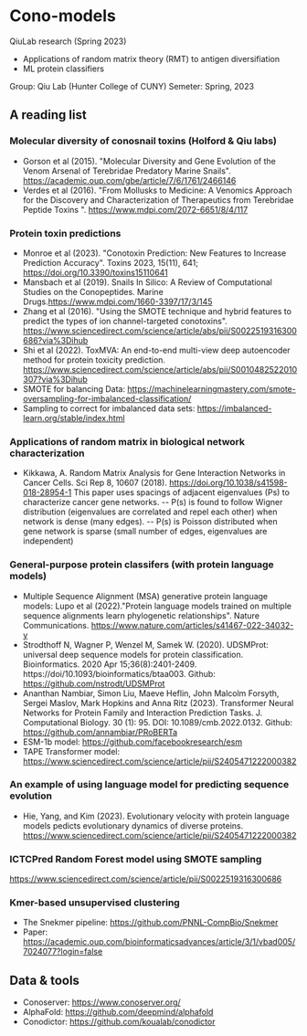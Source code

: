 # Cono-models

QiuLab research (Spring 2023)
* Applications of random matrix theory (RMT) to antigen diversifiation
* ML protein classifiers

Group: Qiu Lab (Hunter College of CUNY)
Semeter: Spring, 2023

## A reading list
### Molecular diversity of conosnail toxins (Holford & Qiu labs)
- Gorson et al (2015). "Molecular Diversity and Gene Evolution of the Venom Arsenal of Terebridae Predatory Marine Snails". https://academic.oup.com/gbe/article/7/6/1761/2466146
- Verdes et al (2016). "From Mollusks to Medicine: A Venomics Approach for the Discovery and Characterization of Therapeutics from Terebridae Peptide Toxins ". https://www.mdpi.com/2072-6651/8/4/117
### Protein toxin predictions
- Monroe et al (2023). "Conotoxin Prediction: New Features to Increase Prediction Accuracy".  Toxins 2023, 15(11), 641; https://doi.org/10.3390/toxins15110641
- Mansbach et al (2019). Snails In Silico: A Review of Computational Studies on the Conopeptides. Marine Drugs.https://www.mdpi.com/1660-3397/17/3/145
- Zhang et al (2016). "Using the SMOTE technique and hybrid features to predict the types of ion channel-targeted conotoxins". https://www.sciencedirect.com/science/article/abs/pii/S0022519316300686?via%3Dihub
- Shi et al (2022). ToxMVA: An end-to-end multi-view deep autoencoder method for protein toxicity prediction. https://www.sciencedirect.com/science/article/abs/pii/S0010482522010307?via%3Dihub
- SMOTE for balancing Data: https://machinelearningmastery.com/smote-oversampling-for-imbalanced-classification/
- Sampling to correct for imbalanced data sets: https://imbalanced-learn.org/stable/index.html 

### Applications of random matrix in biological network characterization
- Kikkawa, A. Random Matrix Analysis for Gene Interaction Networks in Cancer Cells. Sci Rep 8, 10607 (2018). https://doi.org/10.1038/s41598-018-28954-1
This paper uses spacings of adjacent eigenvalues (Ps) to characterize cancer gene networks. 
-- P(s) is found to follow Wigner distribution (eigenvalues are correlated and repel each other) when network is dense (many edges).
-- P(s) is Poisson distributed when gene network is sparse (small number of edges, eigenvalues are independent)

### General-purpose protein classifers (with protein language models)
- Multiple Sequence Alignment (MSA) generative protein language models: Lupo et al (2022)."Protein language models trained on multiple sequence alignments learn phylogenetic relationships". Nature Communications. https://www.nature.com/articles/s41467-022-34032-y
- Strodthoff N, Wagner P, Wenzel M, Samek W. (2020). UDSMProt: universal deep sequence models for protein classification. Bioinformatics. 2020 Apr 15;36(8):2401-2409. https://doi/10.1093/bioinformatics/btaa003. Github: https://github.com/nstrodt/UDSMProt
- Ananthan Nambiar, Simon Liu, Maeve Heflin, John Malcolm Forsyth, Sergei Maslov, Mark Hopkins and Anna Ritz (2023). Transformer Neural Networks for Protein Family and Interaction Prediction Tasks. J. Computational Biology. 30 (1): 95. DOI: 10.1089/cmb.2022.0132. Github: https://github.com/annambiar/PRoBERTa
- ESM-1b model: https://github.com/facebookresearch/esm
- TAPE Transformer model: https://www.sciencedirect.com/science/article/pii/S2405471222000382

### An example of using language model for predicting sequence evolution
- Hie, Yang, and Kim (2023). Evolutionary velocity with protein language models pedicts evolutionary dynamics of diverse proteins. https://www.sciencedirect.com/science/article/pii/S2405471222000382

### ICTCPred Random Forest model using SMOTE sampling
https://www.sciencedirect.com/science/article/pii/S0022519316300686

### Kmer-based unsupervised clustering
- The Snekmer pipeline: https://github.com/PNNL-CompBio/Snekmer
- Paper: https://academic.oup.com/bioinformaticsadvances/article/3/1/vbad005/7024077?login=false

## Data & tools
- Conoserver: https://www.conoserver.org/
- AlphaFold: https://github.com/deepmind/alphafold
- Conodictor: https://github.com/koualab/conodictor


